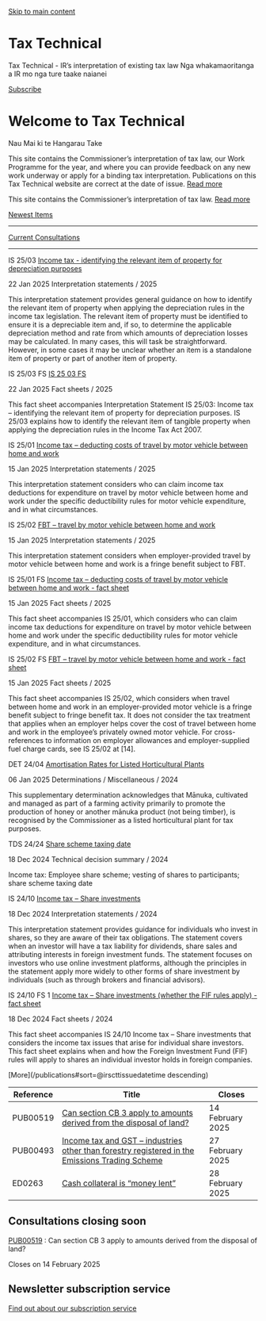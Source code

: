 [Skip to main content](#main-content-tt)

Tax Technical
=============

Tax Technical - IR’s interpretation of existing tax law Nga whakamaoritanga a IR mo nga ture taake naianei

[Subscribe](https://www.ird.govt.nz/subscription-service/subscription-form)

Welcome to Tax Technical
========================

Nau Mai ki te Hangarau Take

This site contains the Commissioner’s interpretation of tax law, our Work Programme for the year, and where you can provide feedback on any new work underway or apply for a binding tax interpretation. Publications on this Tax Technical website are correct at the date of issue. [Read more](/about)

This site contains the Commissioner’s interpretation of tax law. [Read more](/about)

[Newest Items](#)

------------------

[Current Consultations](#)

---------------------------

IS 25/03 [Income tax - identifying the relevant item of property for depreciation purposes](https://www.taxtechnical.ird.govt.nz/interpretation-statements/2025/is-25-03)

22 Jan 2025 Interpretation statements / 2025

This interpretation statement provides general guidance on how to identify the relevant item of property when applying the depreciation rules in the income tax legislation. The relevant item of property must be identified to ensure it is a depreciable item and, if so, to determine the applicable depreciation method and rate from which amounts of depreciation losses may be calculated. In many cases, this will task be straightforward. However, in some cases it may be unclear whether an item is a standalone item of property or part of another item of property.

IS 25/03 FS [IS 25 03 FS](https://www.taxtechnical.ird.govt.nz/fact-sheets/2025/is-25-03-fs)

22 Jan 2025 Fact sheets / 2025

This fact sheet accompanies Interpretation Statement IS 25/03: Income tax – identifying the relevant item of property for depreciation purposes. IS 25/03 explains how to identify the relevant item of tangible property when applying the depreciation rules in the Income Tax Act 2007.

IS 25/01 [Income tax – deducting costs of travel by motor vehicle between home and work](https://www.taxtechnical.ird.govt.nz/interpretation-statements/2025/is-25-01)

15 Jan 2025 Interpretation statements / 2025

This interpretation statement considers who can claim income tax deductions for expenditure on travel by motor vehicle between home and work under the specific deductibility rules for motor vehicle expenditure, and in what circumstances.

IS 25/02 [FBT – travel by motor vehicle between home and work](https://www.taxtechnical.ird.govt.nz/interpretation-statements/2025/is-25-02)

15 Jan 2025 Interpretation statements / 2025

This interpretation statement considers when employer-provided travel by motor vehicle between home and work is a fringe benefit subject to FBT.

IS 25/01 FS [Income tax – deducting costs of travel by motor vehicle between home and work - fact sheet](https://www.taxtechnical.ird.govt.nz/fact-sheets/2025/is-25-01-fs)

15 Jan 2025 Fact sheets / 2025

This fact sheet accompanies IS 25/01, which considers who can claim income tax deductions for expenditure on travel by motor vehicle between home and work under the specific deductibility rules for motor vehicle expenditure, and in what circumstances.

IS 25/02 FS [FBT – travel by motor vehicle between home and work - fact sheet](https://www.taxtechnical.ird.govt.nz/fact-sheets/2025/is-25-02-fs)

15 Jan 2025 Fact sheets / 2025

This fact sheet accompanies IS 25/02, which considers when travel between home and work in an employer-provided motor vehicle is a fringe benefit subject to fringe benefit tax. It does not consider the tax treatment that applies when an employer helps cover the cost of travel between home and work in the employee’s privately owned motor vehicle. For cross-references to information on employer allowances and employer-supplied fuel charge cards, see IS 25/02 at \[14\].

DET 24/04 [Amortisation Rates for Listed Horticultural Plants](https://www.taxtechnical.ird.govt.nz/determinations/miscellaneous/2024/det-24-04)

06 Jan 2025 Determinations / Miscellaneous / 2024

This supplementary determination acknowledges that Mānuka, cultivated and managed as part of a farming activity primarily to promote the production of honey or another mānuka product (not being timber), is recognised by the Commissioner as a listed horticultural plant for tax purposes.

TDS 24/24 [Share scheme taxing date](https://www.taxtechnical.ird.govt.nz/technical-decision-summaries/2024/tds-24-24)

18 Dec 2024 Technical decision summary / 2024

Income tax: Employee share scheme; vesting of shares to participants; share scheme taxing date

IS 24/10 [Income tax – Share investments](https://www.taxtechnical.ird.govt.nz/interpretation-statements/2024/is-24-10)

18 Dec 2024 Interpretation statements / 2024

This interpretation statement provides guidance for individuals who invest in shares, so they are aware of their tax obligations. The statement covers when an investor will have a tax liability for dividends, share sales and attributing interests in foreign investment funds. The statement focuses on investors who use online investment platforms, although the principles in the statement apply more widely to other forms of share investment by individuals (such as through brokers and financial advisors).

IS 24/10 FS 1 [Income tax – Share investments (whether the FIF rules apply) - fact sheet](https://www.taxtechnical.ird.govt.nz/fact-sheets/2024/is-24-10-fs-1)

18 Dec 2024 Fact sheets / 2024

This fact sheet accompanies IS 24/10 Income tax – Share investments that considers the income tax issues that arise for individual share investors. This fact sheet explains when and how the Foreign Investment Fund (FIF) rules will apply to shares an individual investor holds in foreign companies.

[More](/publications#sort=@irscttissuedatetime descending)

| Reference | Title | Closes |
| --- | --- | --- |
| PUB00519 | [Can section CB 3 apply to amounts derived from the disposal of land?](https://www.taxtechnical.ird.govt.nz/consultations/2024/pub00519) | 14 February 2025 |
| PUB00493 | [Income tax and GST – industries other than forestry registered in the Emissions Trading Scheme](https://www.taxtechnical.ird.govt.nz/consultations/2025/pub00493) | 27 February 2025 |
| ED0263 | [Cash collateral is “money lent”](https://www.taxtechnical.ird.govt.nz/consultations/2024/ed0263) | 28 February 2025 |

Consultations closing soon 
---------------------------

[](/consultations/2024/ed0245)
[PUB00519](/consultations/2024/pub00519)
: Can section CB 3 apply to amounts derived from the disposal of land?

Closes on 14 February 2025

Newsletter subscription service 
--------------------------------

[Find out about our subscription service](/subscribing)